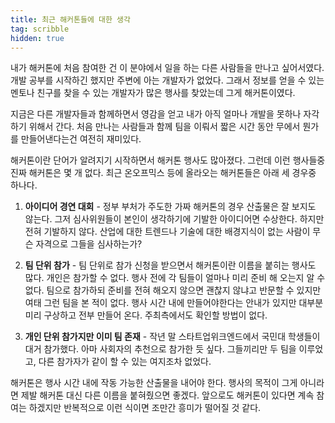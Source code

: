 ```yaml
---
title: 최근 해커톤들에 대한 생각
tag: scribble
hidden: true
---
```

내가 해커톤에 처음 참여한 건 이 분야에서 일을 하는 다른 사람들을 만나고 싶어서였다. 개발 공부를 시작하긴 했지만 주변에 아는 개발자가 없었다. 그래서 정보를 얻을 수 있는 멘토나 친구를 찾을 수 있는 개발자가 많은 행사를 찾았는데 그게 해커톤이였다.

지금은 다른 개발자들과 함께하면서 영감을 얻고 내가 아직 얼마나 개발을 못하나 자각하기 위해서 간다. 처음 만나는 사람들과 함께 팀을 이뤄서 짧은 시간 동안 무에서 뭔가를 만들어낸다는건 여전히 재미있다.

해커톤이란 단어가 알려지기 시작하면서 해커톤 행사도 많아졌다. 그런데 이런 행사들중 진짜 해커톤은 몇 개 없다. 최근 온오프믹스 등에 올라오는 해커톤들은 아래 세 경우중 하나다.

1. **아이디어 경연 대회** - 정부 부처가 주도한 가짜 해커톤의 경우 산출물은 잘 보지도 않는다. 그저 심사위원들이 본인이 생각하기에 기발한 아이디어면 수상한다. 하지만 전혀 기발하지 않다. 산업에 대한 트렌드나 기술에 대한 배경지식이 없는 사람이 무슨 자격으로 그들을 심사하는가?

2. **팀 단위 참가** - 팀 단위로 참가 신청을 받으면서 해커톤이란 이름을 붙히는 행사도 많다. 개인은 참가할 수 없다. 행사 전에 각 팀들이 얼마나 미리 준비 해 오는지 알 수 없다. 팀으로 참가하되 준비를 전혀 해오지 않으면 괜찮지 않냐고 반문할 수 있지만 여태 그런 팀을 본 적이 없다. 행사 시간 내에 만들어야한다는 안내가 있지만 대부분 미리 구상하고 전부 만들어 온다. 주최측에서도 확인할 방법이 없다.

3. **개인 단위 참가지만 이미 팀 존재** - 작년 말 스타트업위크엔드에서 국민대 학생들이 대거 참가했다. 아마 사회자의 추천으로 참가한 듯 싶다. 그들끼리만 두 팀을 이루었고, 다른 참가자가 같이 할 수 있는 여지조차 없었다. 

해커톤은 행사 시간 내에 작동 가능한 산출물을 내어야 한다. 행사의 목적이 그게 아니라면 제발 해커톤 대신 다른 이름을 붙혀줬으면 좋겠다. 앞으로도 해커톤이 있다면 계속 참여는 하겠지만 반복적으로 이런 식이면 조만간 흥미가 떨어질 것 같다.
